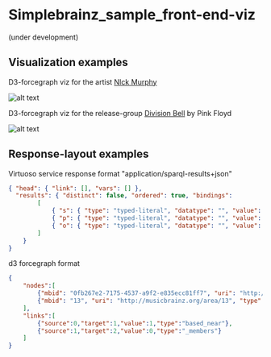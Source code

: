 # Simplebrainz_sample_front-end-viz 

(under development)

## Visualization examples


D3-forcegraph viz for the artist [NIck Murphy](https://musicbrainz.org/artist/0fb267e2-7175-4537-a9f2-e835ecc81ff7)

![alt text](https://user-images.githubusercontent.com/14850001/31806625-6a4bcb4e-b569-11e7-92d3-c86144aca561.png)

D3-forcegraph viz for the release-group [Division Bell](https://beta.musicbrainz.org/release-group/90878b63-f639-3c8b-aefb-190bdf3d1790) by Pink Floyd

![alt text](https://user-images.githubusercontent.com/14850001/31863215-001b5260-b74b-11e7-95ea-ed7aca80dd17.png)

## Response-layout examples

 Virtuoso service response format "application/sparql-results+json"


``` json
{ "head": { "link": [], "vars": [] },
  "results": { "distinct": false, "ordered": true, "bindings": 
		[
	    	{ "s": { "type": "typed-literal", "datatype": "", "value": "" }},
			{ "p": { "type": "typed-literal", "datatype": "", "value": "" }},
			{ "o": { "type": "typed-literal", "datatype": "", "value": "" }}
		] 
	} 
}

```

d3 forcegraph format

``` json
{
	"nodes":[
		{"mbid": "0fb267e2-7175-4537-a9f2-e835ecc81ff7", "uri": "http://musicbrainz.org/artist/0fb267e2-7175-4537-a9f2-e835ecc81ff7", "type": "artist", "name": "Nick Murphy"},
		{"mbid": "13", "uri": "http://musicbrainz.org/area/13", "type": "area", "name": "Australia"}
	], 
	"links":[
		{"source":0,"target":1,"value":1,"type":"based_near"},
		{"source":1,"target":2,"value":0,"type":"_members"}
	] 
}
```
